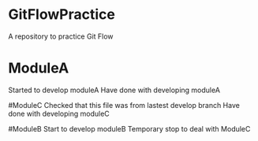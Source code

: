 # GitFlowPractice
A repository to practice Git Flow

# ModuleA
Started to develop moduleA
Have done with developing moduleA

#ModuleC
Checked that this file was from lastest develop branch
Have done with developing moduleC

#ModuleB
Start to develop moduleB
Temporary stop to deal with ModuleC